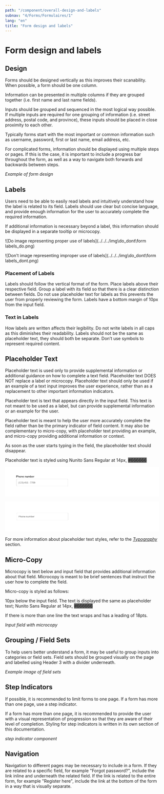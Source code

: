 ```yaml
---
path: "/component/overall-design-and-labels"
subnav: "4/Forms/Formulaires/1"
lang: "en"
title: "Form design and labels"
---
```


# Form design and labels

## Design

Forms should be designed vertically as this improves their scanability. When possible, a form should be one column.

Information can be presented in multiple columns if they are grouped together \(i.e. first name and last name fields\).

Inputs should be grouped and sequenced in the most logical way possible. If multiple inputs are required for one grouping of information \(i.e. street address, postal code, and province\), these inputs should be placed in close proximity to each other.

Typically forms start with the most important or common information such as username, password, first or last name, email address, etc.

For complicated forms, information should be displayed using multiple steps or pages. If this is the case, it is important to include a progress bar throughout the form, as well as a way to navigate both forwards and backwards between steps.

*Example of form design*

## Labels

Users need to be able to easily read labels and intuitively understand how the label is related to its field. Labels should use clear but concise language, and provide enough information for the user to accurately complete the required information.

If additional information is necessary beyond a label, this information should be displayed in a separate tooltip or microcopy.

![Do image representing proper use of labels](../../../img\do_dont\form labels_do.png)

![Don't image representing improper use of labels](../../../img\do_dont\form labels_dont.png)

### Placement of Labels

Labels should follow the vertical format of the form. Place labels above their respective field. Group a label with its field so that there is a clear distinction between fields. Do not use placeholder text for labels as this prevents the user from properly reviewing the form. Labels have a bottom margin of 10px from the input field.

### Text in Labels

How labels are written affects their legibility. Do not write labels in all caps as this diminishes their readability. Labels should not be the same as placeholder text, they should both be separate. Don’t use symbols to represent required content.

## Placeholder Text

Placeholder text is used only to provide supplemental information or additional guidance on how to complete a text field. Placeholder text DOES NOT replace a label or microcopy. Placeholder text should only be used if an example of a text input improves the user experience, rather than as a replacement to other important information indicators.

Placeholder text is text that appears directly in the input field. This text is not meant to be used as a label, but can provide supplemental information or an example for the user.

Placeholder text is meant to help the user more accurately complete the field rather than be the primary indicator of field content. It may also be complementary to micro-copy, with placeholder text providing an example, and micro-copy providing additional information or context.

As soon as the user starts typing in the field, the placeholder text should disappear.

Placeholder text is styled using Nunito Sans Regular at 14px, <badge style="background-color: #666666;">#666666</badge>

![Do image representing proper use of placeholder text](../../../img\do_dont\placeholder_do.png)

![Don't image representing improper use of placeholder text](../../../img\do_dont\placeholder_dont.png)

For more information about placeholder text styles, refer to the [_Typography_](typography.md) section.

## Micro-Copy

Microcopy is text below and input field that provides additional information about that field. Microcopy is meant to be brief sentences that instruct the user how to complete the field.

Micro-copy is styled as follows:

10px below the input field. The text is displayed the same as placeholder text; Nunito Sans Regular at 14px, <badge style="background-color: #666666;">#666666</badge>

If there is more than one line the text wraps and has a leading of 18pts.

*Input field with microcopy*

## Grouping / Field Sets

To help users better understand a form, it may be useful to group inputs into categories or field sets. Field sets should be grouped visually on the page and labelled using Header 3 with a divider underneath.

*Example image of field sets*

## Step Indicators
If possible, it is recommended to limit forms to one page. If a form has more than one page, use a step indicator.

If a form has more than one page, it is recommended to provide the user with a visual representation of progression so that they are aware of their level of completion. Styling for step indicators is written in its own section of this documentation.

*step indicator component*

## Navigation

Navigation to different pages may be necessary to include in a form. If they are related to a specific field, for example "Forgot password?", include the link inline and underneath the related field. If the link is related to the entire form, for example "Register here", include the link at the bottom of the form in a way that is visually separate.
